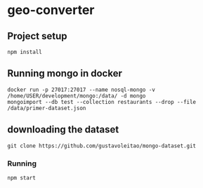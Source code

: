 # geo-converter

## Project setup
```
npm install
```
## Running mongo in docker
```
docker run -p 27017:27017 --name nosql-mongo -v /home/USER/development/mongo:/data/ -d mongo
mongoimport --db test --collection restaurants --drop --file /data/primer-dataset.json
```
## downloading the dataset
```
git clone https://github.com/gustavoleitao/mongo-dataset.git
```
### Running
```
npm start
```
